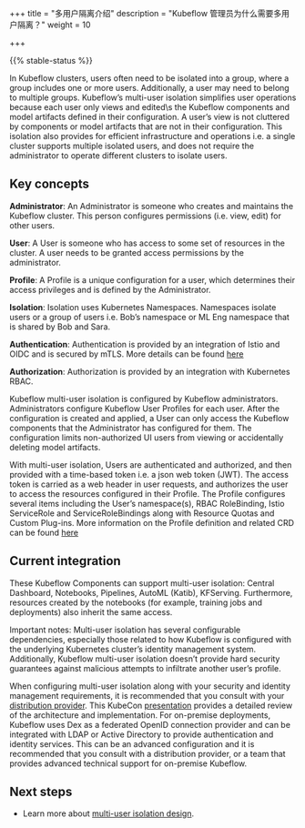 +++
title = "多用户隔离介绍"
description = "Kubeflow 管理员为什么需要多用户隔离？"
weight = 10
                    
+++

{{% stable-status %}}

In Kubeflow clusters, users often need to be isolated into a group, where a group includes one or more users.   Additionally, a user may need to belong to multiple groups.  Kubeflow’s multi-user isolation simplifies user operations because each user only views and edited\s the Kubeflow components and model artifacts defined in their configuration.  A user’s view is not cluttered by components or model artifacts that are not in their configuration. This isolation also provides for efficient infrastructure and operations i.e. a single cluster supports multiple isolated users, and does not require the administrator to operate different clusters to isolate users.  

## Key concepts

**Administrator**: An Administrator is someone who creates and maintains the Kubeflow cluster. This person configures permissions (i.e. view, edit) for other users.

**User**: A User is someone who has access to some set of resources in the cluster. A user needs to be granted access permissions by the administrator.

**Profile**: A Profile is a unique configuration for a user, which determines their access privileges and is defined by the Administrator.   

**Isolation**: Isolation uses Kubernetes Namespaces.  Namespaces isolate users or a group of users i.e. Bob’s namespace or ML Eng namespace that is shared by Bob and Sara.

**Authentication**: Authentication is provided by an integration of Istio and OIDC and is secured by mTLS.  More details can be found [here](https://journal.arrikto.com/kubeflow-authentication-with-istio-dex-5eafdfac4782) 

**Authorization**: Authorization is provided by an integration with Kubernetes RBAC. 

Kubeflow multi-user isolation is configured by Kubeflow administrators.   Administrators configure Kubeflow User Profiles for each user.  After the configuration is created and applied, a User can only access the Kubeflow components that the Administrator has configured for them.  The configuration limits non-authorized UI users from viewing or accidentally deleting model artifacts.   

With multi-user isolation, Users are authenticated and authorized, and then provided with a time-based token i.e. a json web token (JWT).   The access token is carried as a web header in user requests, and authorizes the user to access the resources configured in their Profile.  The Profile configures several items including the User’s namespace(s), RBAC RoleBinding, Istio ServiceRole and ServiceRoleBindings along with Resource Quotas and Custom Plug-ins.   More information on the Profile definition and related CRD can be found [here](https://github.com/kubeflow/kubeflow/blob/master/components/profile-controller/README.md)


## Current integration 

These Kubeflow Components can support multi-user isolation: Central Dashboard, Notebooks, Pipelines, AutoML (Katib), KFServing.  Furthermore, resources created by the notebooks (for example, training jobs and deployments) also inherit the same access.

Important notes: Multi-user isolation has several configurable dependencies, especially those related to how Kubeflow is configured with the underlying Kubernetes cluster’s identity management system.   Additionally, Kubeflow multi-user isolation doesn’t provide hard security guarantees against malicious attempts to infiltrate another user’s profile.

When configuring multi-user isolation along with your security and identity management requirements, it is recommended that you consult with your [distribution provider](https://www.kubeflow.org/docs/distributions/).   This KubeCon [presentation](https://www.youtube.com/watch?v=U8yWOKOhzes) provides a detailed review of the architecture and implementation.   For on-premise deployments, Kubeflow uses Dex as a federated OpenID connection provider and can be integrated with LDAP or Active Directory to provide authentication and identity services.   This can be an advanced configuration and it is recommended that you consult with a distribution provider, or a team that provides advanced technical support for on-premise Kubeflow.   

## Next steps

* Learn more about [multi-user isolation design](/docs/components/multi-tenancy/design/).
